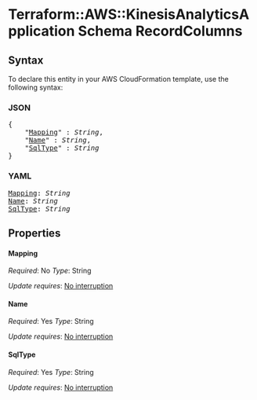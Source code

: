 # Terraform::AWS::KinesisAnalyticsApplication Schema RecordColumns

## Syntax

To declare this entity in your AWS CloudFormation template, use the following syntax:

### JSON

<pre>
{
    "<a href="#mapping" title="Mapping">Mapping</a>" : <i>String</i>,
    "<a href="#name" title="Name">Name</a>" : <i>String</i>,
    "<a href="#sqltype" title="SqlType">SqlType</a>" : <i>String</i>
}
</pre>

### YAML

<pre>
<a href="#mapping" title="Mapping">Mapping</a>: <i>String</i>
<a href="#name" title="Name">Name</a>: <i>String</i>
<a href="#sqltype" title="SqlType">SqlType</a>: <i>String</i>
</pre>

## Properties

#### Mapping

_Required_: No
_Type_: String

_Update requires_: [No interruption](https://docs.aws.amazon.com/AWSCloudFormation/latest/UserGuide/using-cfn-updating-stacks-update-behaviors.html#update-no-interrupt)

#### Name

_Required_: Yes
_Type_: String

_Update requires_: [No interruption](https://docs.aws.amazon.com/AWSCloudFormation/latest/UserGuide/using-cfn-updating-stacks-update-behaviors.html#update-no-interrupt)

#### SqlType

_Required_: Yes
_Type_: String

_Update requires_: [No interruption](https://docs.aws.amazon.com/AWSCloudFormation/latest/UserGuide/using-cfn-updating-stacks-update-behaviors.html#update-no-interrupt)

